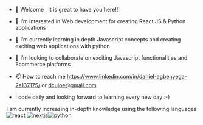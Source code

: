 - 👋 Welcome , It is great to have you here!!!



- 👀 I’m interested in Web development for creating React JS & Python applications
- 🌱 I’m currently learning in depth Javascript concepts and creating exciting web applications with python 
- 💞️ I’m looking to collaborate on exciting Javascript functionalities and Ecommerce platforms
- 📫 How to reach me https://www.linkedin.com/in/daniel-agbenyega-2a137175/ or dcujoe@gmail.com
- I code daily and looking forward to learning every new day :-)



I am currently increasing in-depth knowledge using the following languages
![react](https://user-images.githubusercontent.com/50689568/197574371-8284a903-7e84-405e-9179-19aefc7be3b5.jpeg) ![nextjs](https://user-images.githubusercontent.com/50689568/197574477-e5a3509d-768b-480a-95c1-2bda295936e8.png)![python](https://user-images.githubusercontent.com/50689568/197574509-13d1bd4e-a842-4394-a5ef-6d9dcd03cc43.png)
